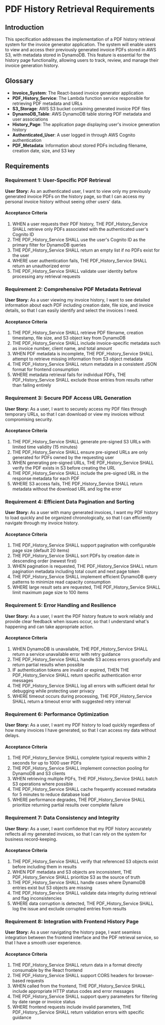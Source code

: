 # PDF History Retrieval Requirements

## Introduction

This specification addresses the implementation of a PDF history retrieval system for the invoice generator application. The system will enable users to view and access their previously generated invoice PDFs stored in AWS S3, with metadata stored in DynamoDB. This feature is essential for the history page functionality, allowing users to track, review, and manage their invoice generation history.

## Glossary

- **Invoice_System**: The React-based invoice generator application
- **PDF_History_Service**: The Lambda function service responsible for retrieving PDF metadata and URLs
- **S3_Storage**: AWS S3 bucket containing generated invoice PDF files
- **DynamoDB_Table**: AWS DynamoDB table storing PDF metadata and user associations
- **History_Page**: The application page displaying user's invoice generation history
- **Authenticated_User**: A user logged in through AWS Cognito authentication
- **PDF_Metadata**: Information about stored PDFs including filename, creation date, size, and S3 key

## Requirements

### Requirement 1: User-Specific PDF Retrieval

**User Story:** As an authenticated user, I want to view only my previously generated invoice PDFs on the history page, so that I can access my personal invoice history without seeing other users' data.

#### Acceptance Criteria

1. WHEN a user requests their PDF history, THE PDF_History_Service SHALL retrieve only PDFs associated with the authenticated user's Cognito ID
2. THE PDF_History_Service SHALL use the user's Cognito ID as the primary filter for DynamoDB queries
3. THE PDF_History_Service SHALL return an empty list if no PDFs exist for the user
4. WHERE user authentication fails, THE PDF_History_Service SHALL return an unauthorized error
5. THE PDF_History_Service SHALL validate user identity before processing any retrieval requests

### Requirement 2: Comprehensive PDF Metadata Retrieval

**User Story:** As a user viewing my invoice history, I want to see detailed information about each PDF including creation date, file size, and invoice details, so that I can easily identify and select the invoices I need.

#### Acceptance Criteria

1. THE PDF_History_Service SHALL retrieve PDF filename, creation timestamp, file size, and S3 object key from DynamoDB
2. THE PDF_History_Service SHALL include invoice-specific metadata such as invoice number, client name, and total amount
3. WHEN PDF metadata is incomplete, THE PDF_History_Service SHALL attempt to retrieve missing information from S3 object metadata
4. THE PDF_History_Service SHALL return metadata in a consistent JSON format for frontend consumption
5. WHERE metadata retrieval fails for individual PDFs, THE PDF_History_Service SHALL exclude those entries from results rather than failing entirely

### Requirement 3: Secure PDF Access URL Generation

**User Story:** As a user, I want to securely access my PDF files through temporary URLs, so that I can download or view my invoices without compromising security.

#### Acceptance Criteria

1. THE PDF_History_Service SHALL generate pre-signed S3 URLs with limited time validity (15 minutes)
2. THE PDF_History_Service SHALL ensure pre-signed URLs are only generated for PDFs owned by the requesting user
3. WHEN generating pre-signed URLs, THE PDF_History_Service SHALL verify the PDF exists in S3 before creating the URL
4. THE PDF_History_Service SHALL include the pre-signed URL in the response metadata for each PDF
5. WHERE S3 access fails, THE PDF_History_Service SHALL return metadata without the download URL and log the error

### Requirement 4: Efficient Data Pagination and Sorting

**User Story:** As a user with many generated invoices, I want my PDF history to load quickly and be organized chronologically, so that I can efficiently navigate through my invoice history.

#### Acceptance Criteria

1. THE PDF_History_Service SHALL support pagination with configurable page size (default 20 items)
2. THE PDF_History_Service SHALL sort PDFs by creation date in descending order (newest first)
3. WHEN pagination is requested, THE PDF_History_Service SHALL return pagination metadata including total count and next page token
4. THE PDF_History_Service SHALL implement efficient DynamoDB query patterns to minimize read capacity consumption
5. WHERE large result sets are requested, THE PDF_History_Service SHALL limit maximum page size to 100 items

### Requirement 5: Error Handling and Resilience

**User Story:** As a user, I want the PDF history feature to work reliably and provide clear feedback when issues occur, so that I understand what's happening and can take appropriate action.

#### Acceptance Criteria

1. WHEN DynamoDB is unavailable, THE PDF_History_Service SHALL return a service unavailable error with retry guidance
2. THE PDF_History_Service SHALL handle S3 access errors gracefully and return partial results when possible
3. IF authentication tokens are invalid or expired, THEN THE PDF_History_Service SHALL return specific authentication error messages
4. THE PDF_History_Service SHALL log all errors with sufficient detail for debugging while protecting user privacy
5. WHERE timeout occurs during processing, THE PDF_History_Service SHALL return a timeout error with suggested retry interval

### Requirement 6: Performance Optimization

**User Story:** As a user, I want my PDF history to load quickly regardless of how many invoices I have generated, so that I can access my data without delays.

#### Acceptance Criteria

1. THE PDF_History_Service SHALL complete typical requests within 2 seconds for up to 1000 user PDFs
2. THE PDF_History_Service SHALL implement connection pooling for DynamoDB and S3 clients
3. WHEN retrieving multiple PDFs, THE PDF_History_Service SHALL batch S3 operations where possible
4. THE PDF_History_Service SHALL cache frequently accessed metadata for 5 minutes to reduce database load
5. WHERE performance degrades, THE PDF_History_Service SHALL prioritize returning partial results over complete failure

### Requirement 7: Data Consistency and Integrity

**User Story:** As a user, I want confidence that my PDF history accurately reflects all my generated invoices, so that I can rely on the system for business record-keeping.

#### Acceptance Criteria

1. THE PDF_History_Service SHALL verify that referenced S3 objects exist before including them in results
2. WHEN PDF metadata and S3 objects are inconsistent, THE PDF_History_Service SHALL prioritize S3 as the source of truth
3. THE PDF_History_Service SHALL handle cases where DynamoDB entries exist but S3 objects are missing
4. THE PDF_History_Service SHALL validate data integrity during retrieval and flag inconsistencies
5. WHERE data corruption is detected, THE PDF_History_Service SHALL log the issue and exclude corrupted entries from results

### Requirement 8: Integration with Frontend History Page

**User Story:** As a user navigating the history page, I want seamless integration between the frontend interface and the PDF retrieval service, so that I have a smooth user experience.

#### Acceptance Criteria

1. THE PDF_History_Service SHALL return data in a format directly consumable by the React frontend
2. THE PDF_History_Service SHALL support CORS headers for browser-based requests
3. WHEN called from the frontend, THE PDF_History_Service SHALL include appropriate HTTP status codes and error messages
4. THE PDF_History_Service SHALL support query parameters for filtering by date range or invoice status
5. WHERE frontend requests include invalid parameters, THE PDF_History_Service SHALL return validation errors with specific guidance